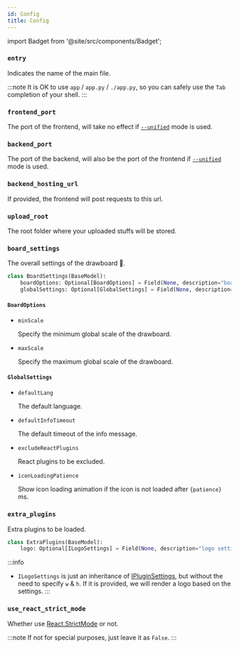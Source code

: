 ```yaml
---
id: Config
title: Config
---
```


import Badget from '@site/src/components/Badget';

### `entry`

<Badget type="str" defaultValue='"app"' />

Indicates the name of the main file.

:::note
It is OK to use `app` / `app.py` / `./app.py`, so you can safely use the `Tab` completion of your shell.
:::

### `frontend_port`

<Badget type="str" defaultValue='"5123"' />

The port of the frontend, will take no effect if [`--unified`](/docs/user-guides/hosting#--unified) mode is used.

### `backend_port`

<Badget type="str" defaultValue='"8123"' />

The port of the backend, will also be the port of the frontend if [`--unified`](/docs/user-guides/hosting#--unified) mode is used.

### `backend_hosting_url`

<Badget type="str" defaultValue="None" />

If provided, the frontend will post requests to this url.

### `upload_root`

<Badget type="str" defaultValue='"~/.cache/carefree-draw"' />

The root folder where your uploaded stuffs will be stored.

### `board_settings`

<Badget type="BoardSettings" defaultValue="BoardSettings()" />

The overall settings of the drawboard 🎨.

```python title="cfdraw/schema/settings.py"
class BoardSettings(BaseModel):
    boardOptions: Optional[BoardOptions] = Field(None, description="board options")
    globalSettings: Optional[GlobalSettings] = Field(None, description="global setting")
```

#### `BoardOptions`

* `minScale`

  <Badget type="float" defaultValue="0.02" />

  Specify the minimum global scale of the drawboard.

* `maxScale`

  <Badget type="float" defaultValue="256" />

  Specify the maximum global scale of the drawboard.

#### `GlobalSettings`

* `defaultLang`

  <Badget type="noli.Lang" defaultValue="None" />

  The default language.

* `defaultInfoTimeout`

  <Badget type="int" defaultValue="None" />

  The default timeout of the info message.

* `excludeReactPlugins`

  <Badget type="List[ReactPluginType]" defaultValue="None" />

  React plugins to be excluded.

* `iconLoadingPatience`

  <Badget type="int" defaultValue="None" />

  Show icon loading animation if the icon is not loaded after `{patience}` ms.

### `extra_plugins`

<Badget type="ExtraPlugins" defaultValue="ExtraPlugins()" />

Extra plugins to be loaded.

```python title="cfdraw/schema/settings.py"
class ExtraPlugins(BaseModel):
    logo: Optional[ILogoSettings] = Field(None, description="logo settings")
```

:::info
* `ILogoSettings` is just an inheritance of [IPluginSettings](/docs/api-reference/IPluginSettings), but without the need to specify `w` & `h`. If it is provided, we will render a logo based on the settings.
:::

### `use_react_strict_mode`

<Badget type="bool" defaultValue="False" />

Whether use [React.StrictMode](https://react.dev/reference/react/StrictMode) or not.

:::note
If not for special purposes, just leave it as `False`.
:::
